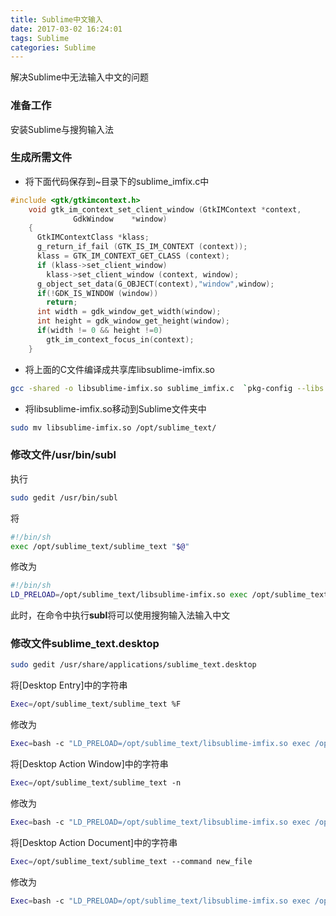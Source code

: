 ```yaml
---
title: Sublime中文输入
date: 2017-03-02 16:24:01
tags: Sublime
categories: Sublime
---
```


解决Sublime中无法输入中文的问题
<!-- more -->

### 准备工作

安装Sublime与搜狗输入法

### 生成所需文件

- 将下面代码保存到~目录下的sublime_imfix.c中

```c
#include <gtk/gtkimcontext.h>
	void gtk_im_context_set_client_window (GtkIMContext *context,
	          GdkWindow    *window)
	{
	  GtkIMContextClass *klass;
	  g_return_if_fail (GTK_IS_IM_CONTEXT (context));
	  klass = GTK_IM_CONTEXT_GET_CLASS (context);
	  if (klass->set_client_window)
	    klass->set_client_window (context, window);
	  g_object_set_data(G_OBJECT(context),"window",window);
	  if(!GDK_IS_WINDOW (window))
	    return;
	  int width = gdk_window_get_width(window);
	  int height = gdk_window_get_height(window);
	  if(width != 0 && height !=0)
	    gtk_im_context_focus_in(context);
	}
```

- 将上面的C文件编译成共享库libsublime-imfix.so

```bash
gcc -shared -o libsublime-imfix.so sublime_imfix.c  `pkg-config --libs --cflags gtk+-2.0` -fPIC
```

- 将libsublime-imfix.so移动到Sublime文件夹中

```bash
sudo mv libsublime-imfix.so /opt/sublime_text/
```

### 修改文件/usr/bin/subl

执行

```bash
sudo gedit /usr/bin/subl
```

将

```bash
#!/bin/sh
exec /opt/sublime_text/sublime_text "$@"
```

修改为

```bash
#!/bin/sh
LD_PRELOAD=/opt/sublime_text/libsublime-imfix.so exec /opt/sublime_text/sublime_text "$@"
```

此时，在命令中执行**subl**将可以使用搜狗输入法输入中文

### 修改文件sublime_text.desktop

```bash
sudo gedit /usr/share/applications/sublime_text.desktop
```

将[Desktop Entry]中的字符串

```bash
Exec=/opt/sublime_text/sublime_text %F
```

修改为

```bash
Exec=bash -c "LD_PRELOAD=/opt/sublime_text/libsublime-imfix.so exec /opt/sublime_text/sublime_text %F"
```

将[Desktop Action Window]中的字符串

```bash
Exec=/opt/sublime_text/sublime_text -n
```

修改为

```bash
Exec=bash -c "LD_PRELOAD=/opt/sublime_text/libsublime-imfix.so exec /opt/sublime_text/sublime_text -n"
```

将[Desktop Action Document]中的字符串

```bash
Exec=/opt/sublime_text/sublime_text --command new_file
```

修改为

```bash
Exec=bash -c "LD_PRELOAD=/opt/sublime_text/libsublime-imfix.so exec /opt/sublime_text/sublime_text --command new_file"
```
